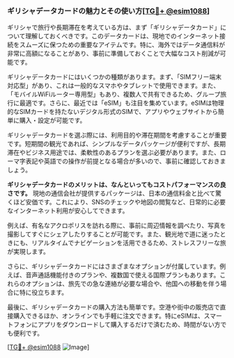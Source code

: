 ### ギリシャデータカードの魅力とその使い方[[TG💪+ @esim1088](https://t.me/s/esim1088)]

ギリシャで旅行や長期滞在を考えている方は、まず「ギリシャデータカード」について理解しておくべきです。このデータカードは、現地でのインターネット接続をスムーズに保つための重要なアイテムです。特に、海外ではデータ通信料が非常に高額になることがあり、事前に準備しておくことで大幅なコスト削減が可能です。

ギリシャデータカードにはいくつかの種類があります。まず、「SIMフリー端末対応型」があり、これは一般的なスマホやタブレットで使用できます。また、「モバイルWiFiルーター専用型」もあり、複数人で共有できるため、グループ旅行に最適です。さらに、最近では「eSIM」も注目を集めています。eSIMは物理的なSIMカードを持たないデジタル形式のSIMで、アプリやウェブサイトから簡単に購入・設定が可能です。

ギリシャデータカードを選ぶ際には、利用目的や滞在期間を考慮することが重要です。短期間の観光であれば、シンプルなデータパッケージが便利ですが、長期滞在やビジネス用途では、柔軟性のあるプランを選ぶ必要があります。また、ローマ字表記や英語での操作が前提となる場合が多いので、事前に確認しておきましょう。

**ギリシャデータカードのメリットは、なんといってもコストパフォーマンスの良さです。** 現地の通信会社が提供するパッケージは、日本の通信料金と比べて驚くほど安価です。これにより、SNSのチェックや地図の閲覧など、日常的に必要なインターネット利用が安心してできます。

例えば、有名なアクロポリスを訪れる際に、事前に周辺情報を調べたり、写真を撮影してすぐにシェアしたりすることが可能です。また、観光地で道に迷ったときにも、リアルタイムでナビゲーションを活用できるため、ストレスフリーな旅が実現します。

さらに、ギリシャデータカードにはさまざまなオプションが付属しています。例えば、音声通話機能付きのプランや、複数国で使える国際プランもあります。これらのオプションは、旅先での急な連絡が必要な場合や、他国への移動を伴う場合に特に役立ちます。

最後に、ギリシャデータカードの購入方法も簡単です。空港や街中の販売店で直接購入できるほか、オンラインでも手軽に注文できます。特にeSIMは、スマートフォンにアプリをダウンロードして購入するだけで済むため、時間がない方でも便利です。

[[TG💪+ @esim1088](https://t.me/s/esim1088) ![Image](https://i.postimg.cc/Y0z9fWf4/image.png)]